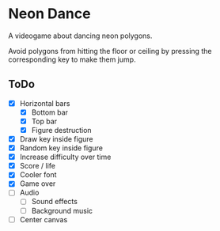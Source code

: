 # Neon Dance
A videogame about dancing neon polygons.

Avoid polygons from hitting the floor or ceiling by pressing the corresponding
key to make them jump.


## ToDo
- [x] Horizontal bars
    - [x] Bottom bar
    - [x] Top bar
    - [x] Figure destruction
- [x] Draw key inside figure
- [x] Random key inside figure
- [x] Increase difficulty over time
- [x] Score / life
- [x] Cooler font
- [x] Game over
- [ ] Audio
    - [ ] Sound effects
    - [ ] Background music
- [ ] Center canvas
